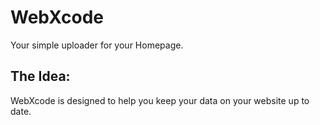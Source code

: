 # WebXcode
Your simple uploader for your Homepage.
## The Idea:
WebXcode is designed to help you keep your data on your website up to date.

